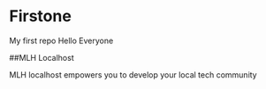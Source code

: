 # Firstone
My first repo
Hello Everyone

##MLH Localhost

MLH localhost empowers you to develop your local tech community
